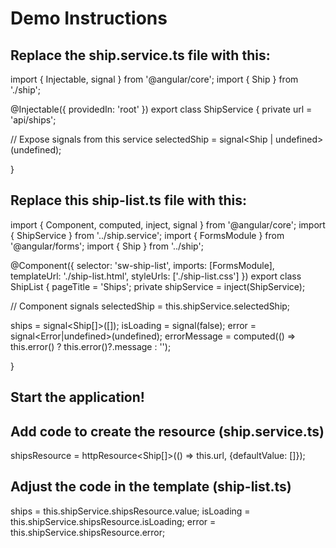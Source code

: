 # Demo Instructions

## Replace the ship.service.ts file with this:

import { Injectable, signal } from '@angular/core';
import { Ship } from './ship';

@Injectable({
  providedIn: 'root'
})
export class ShipService {
  private url = 'api/ships';

  // Expose signals from this service
  selectedShip = signal<Ship | undefined>(undefined);

}


## Replace this ship-list.ts file with this:

import { Component, computed, inject, signal } from '@angular/core';
import { ShipService } from '../ship.service';
import { FormsModule } from '@angular/forms';
import { Ship } from '../ship';

@Component({
  selector: 'sw-ship-list',
  imports: [FormsModule],
  templateUrl: './ship-list.html',
  styleUrls: ['./ship-list.css']
})
export class ShipList {
  pageTitle = 'Ships';
  private shipService = inject(ShipService);

  // Component signals
  selectedShip = this.shipService.selectedShip;

  ships = signal<Ship[]>([]);
  isLoading = signal(false);
  error = signal<Error|undefined>(undefined);
  errorMessage = computed(() => this.error() ? this.error()?.message : '');

}

## Start the application!

## Add code to create the resource (ship.service.ts)
  shipsResource = httpResource<Ship[]>(() => this.url, {defaultValue: []});

## Adjust the code in the template (ship-list.ts)
  ships = this.shipService.shipsResource.value;
  isLoading = this.shipService.shipsResource.isLoading;
  error = this.shipService.shipsResource.error;
